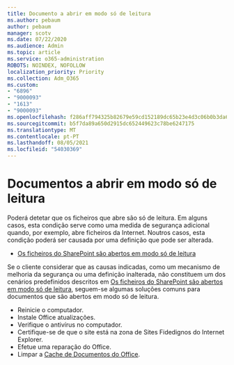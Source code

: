 ```yaml
---
title: Documento a abrir em modo só de leitura
ms.author: pebaum
author: pebaum
manager: scotv
ms.date: 07/22/2020
ms.audience: Admin
ms.topic: article
ms.service: o365-administration
ROBOTS: NOINDEX, NOFOLLOW
localization_priority: Priority
ms.collection: Adm_O365
ms.custom:
- "6896"
- "9000093"
- "1613"
- "9000093"
ms.openlocfilehash: f286aff794325b82679e59cd152189dc65b23e4d3c06b0b3da65851cd767bbaa
ms.sourcegitcommit: b5f7da89a650d2915dc652449623c78be6247175
ms.translationtype: MT
ms.contentlocale: pt-PT
ms.lasthandoff: 08/05/2021
ms.locfileid: "54030369"
---
```

# <a name="documents-opening-in-read-only"></a>Documentos a abrir em modo só de leitura

Poderá detetar que os ficheiros que abre são só de leitura. Em alguns casos, esta condição serve como uma medida de segurança adicional quando, por exemplo, abre ficheiros da Internet. Noutros casos, esta condição poderá ser causada por uma definição que pode ser alterada.

- [Os ficheiros do SharePoint são abertos em modo só de leitura](https://docs.microsoft.com/sharepoint/troubleshoot/lists-and-libraries/files-open-as-read-only-and-cannot-check-in-or-out)

Se o cliente considerar que as causas indicadas, como um mecanismo de melhoria da segurança ou uma definição inalterada, não constituem um dos cenários predefinidos descritos em [Os ficheiros do SharePoint são abertos em modo só de leitura](https://docs.microsoft.com/sharepoint/troubleshoot/lists-and-libraries/files-open-as-read-only-and-cannot-check-in-or-out), seguem-se algumas soluções comuns para documentos que são abertos em modo só de leitura.

- Reinicie o computador.
- Instale Office atualizações.
- Verifique o antivírus no computador.
- Certifique-se de que o site está na zona de Sites Fidedignos do Internet Explorer.
- Efetue uma reparação do Office.
- Limpar a [Cache de Documentos do Office](https://support.microsoft.com/office/delete-your-office-document-cache-b1d3765e-d71b-4bb8-99ca-acd22c42995d?ui=en-us&rs=en-us&ad=us).

